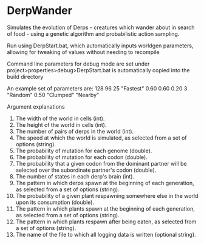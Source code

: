 DerpWander
==========

Simulates the evolution of Derps - creatures which wander about in search of food - using a genetic algorithm and probabilistic action sampling.

Run using DerpStart.bat, which automatically inputs worldgen parameters, allowing for tweaking of values without needing to recompile

Command line parameters for debug mode are set under project>properties>debug>DerpStart.bat is automatically copied into the build directory

An example set of parameters are: 128 96 25 "Fastest" 0.60 0.60 0.20 3 "Random" 0.50 "Clumped" "Nearby"

Argument explanations

1. The width of the world in cells (int).
2. The height of the world in cells (int).
3. The number of pairs of derps in the world (int).
4. The speed at which the world is simulated, as selected from a set of options (string).
5. The probability of mutation for each genome (double).
6. The probability of mutation for each codon (double).
7. The probability that a given codon from the dominant partner will be selected over the subordinate partner's codon (double).
8. The number of states in each derp's brain (int).
9. The pattern in which derps spawn at the beginning of each generation, as selected from a set of options (string).
10. The probability of a given plant respawning somewhere else in the world upon its consumption (double).
11. The pattern in which plants spawn at the beginning of each generation, as selected from a set of options (string).
12. The pattern in which plants respawn after being eaten, as selected from a set of options (string).
13. The name of the file to which all logging data is written (optional string).

